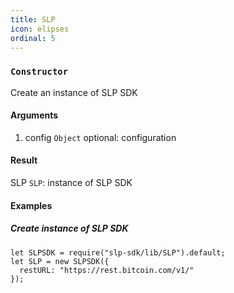 ```yaml
---
title: SLP
icon: elipses
ordinal: 5
---
```


### `Constructor`

Create an instance of SLP SDK

#### Arguments

1.  config `Object` optional: configuration

#### Result

SLP `SLP`: instance of SLP SDK

#### Examples

##### Create instance of SLP SDK

    let SLPSDK = require("slp-sdk/lib/SLP").default;
    let SLP = new SLPSDK({
      restURL: "https://rest.bitcoin.com/v1/"
    });
